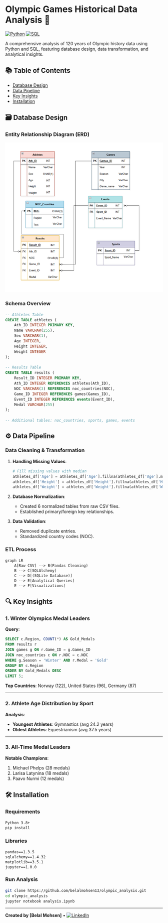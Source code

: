 
# Olympic Games Historical Data Analysis 🏅

[![Python](https://img.shields.io/badge/Python-3.8%2B-blue)](https://www.python.org/)
[![SQL](https://img.shields.io/badge/SQL-SQLite3-orange)](https://www.sqlite.org/index.html)

A comprehensive analysis of 120 years of Olympic history data using Python and SQL, featuring database design, data transformation, and analytical insights.


## 📚 Table of Contents
- [Database Design](#-database-design)
- [Data Pipeline](#-data-pipeline)
- [Key Insights](#-key-insights)
- [Installation](#-installation)

## 🗃️ Database Design

### Entity Relationship Diagram (ERD)
![Olympics ERD](https://github.com/belalmohsen13/olympic_analysis/blob/main/images/Screenshot%202025-05-08%20022042.png)

### Schema Overview
```sql
-- Athletes Table
CREATE TABLE athletes (
    Ath_ID INTEGER PRIMARY KEY,
    Name VARCHAR(255),
    Sex VARCHAR(1),
    Age INTEGER,
    Height INTEGER,
    Weight INTEGER
);

-- Results Table
CREATE TABLE results (
    Result_ID INTEGER PRIMARY KEY,
    Ath_ID INTEGER REFERENCES athletes(Ath_ID),
    NOC VARCHAR(3) REFERENCES noc_countries(NOC),
    Game_ID INTEGER REFERENCES games(Games_ID),
    Event_ID INTEGER REFERENCES events(Event_ID),
    Medal VARCHAR(255)
);

-- Additional tables: noc_countries, sports, games, events
```

## ⚙️ Data Pipeline

### Data Cleaning & Transformation
1. **Handling Missing Values**:
   ```python
   # Fill missing values with median
   athletes_df['Age'] = athletes_df['Age'].fillna(athletes_df['Age'].median())
   athletes_df['Height'] = athletes_df['Height'].fillna(athletes_df['Height'].median())
   athletes_df['Weight'] = athletes_df['Weight'].fillna(athletes_df['Weight'].median())
   ```

2. **Database Normalization**:
   - Created 6 normalized tables from raw CSV files.
   - Established primary/foreign key relationships.

3. **Data Validation**:
   - Removed duplicate entries.
   - Standardized country codes (NOC).

### ETL Process
```mermaid
graph LR
    A[Raw CSV] --> B(Pandas Cleaning)
    B --> C[SQLAlchemy]
    C --> D[(SQLite Database)]
    D --> E[Analytical Queries]
    E --> F[Visualizations]
```

## 🔍 Key Insights

### 1. Winter Olympics Medal Leaders


**Query**:
```sql
SELECT c.Region, COUNT(*) AS Gold_Medals
FROM results r
JOIN games g ON r.Game_ID = g.Games_ID
JOIN noc_countries c ON r.NOC = c.NOC
WHERE g.Season = 'Winter' AND r.Medal = 'Gold'
GROUP BY c.Region
ORDER BY Gold_Medals DESC
LIMIT 5;
```

**Top Countries**: Norway (122), United States (96), Germany (87)

---

### 2. Athlete Age Distribution by Sport


**Analysis**:
- **Youngest Athletes**: Gymnastics (avg 24.2 years)
- **Oldest Athletes**: Equestrianism (avg 37.5 years)

---

### 3. All-Time Medal Leaders

**Notable Champions**:
1. Michael Phelps (28 medals)
2. Larisa Latynina (18 medals)
3. Paavo Nurmi (12 medals)

## 🛠️ Installation

### Requirements
```bash
Python 3.8+
pip install 
```

### Libraries
```text
pandas==1.3.5
sqlalchemy==1.4.32
matplotlib==3.5.1
jupyter==1.0.0
```

### Run Analysis
```bash
git clone https://github.com/belalmohsen13/olympic_analysis.git
cd olympic_analysis
jupyter notebook analysis.ipynb
```

---

**Created by [Belal Mohsen]** • [![LinkedIn](https://img.shields.io/badge/LinkedIn-Connect-blue)](https://www.linkedin.com/in/belal-mohsen13/)
